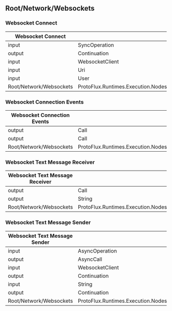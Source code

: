 <!-----------------------------------------------------------------------+
 ! This file has been generated using a script. Do not edit it manually. !
 ! Edit the individual node pages instead.                               !
 +----------------------------------------------------------------------->

## Root/Network/Websockets

### Websocket Connect

<!-- embed:start:ProtoFlux.Runtimes.Execution.Nodes.FrooxEngine.Network.WebsocketConnect -->
<!-- ProtofluxNode:start -->
| Websocket Connect | Type | Label |
| --- | ---- | ----- |
| input | SyncOperation | * |
| output | Continuation | Next |
| input | WebsocketClient | Client |
| input | Uri | URL |
| input | User | HandlingUser |
| Root/Network/Websockets | ProtoFlux.Runtimes.Execution.Nodes.FrooxEngine.Network.WebsocketConnect |  |
<!-- ProtofluxNode:end -->
<!-- embed:end:ProtoFlux.Runtimes.Execution.Nodes.FrooxEngine.Network.WebsocketConnect -->


### Websocket Connection Events

<!-- embed:start:ProtoFlux.Runtimes.Execution.Nodes.FrooxEngine.Network.WebsocketConnectionEvents -->
<!-- ProtofluxNode:start -->
| Websocket Connection Events | Type | Label |
| --- | ---- | ----- |
| output | Call | OnConnected |
| output | Call | OnDisconnected |
| Root/Network/Websockets | ProtoFlux.Runtimes.Execution.Nodes.FrooxEngine.Network.WebsocketConnectionEvents |  |
<!-- ProtofluxNode:end -->
<!-- embed:end:ProtoFlux.Runtimes.Execution.Nodes.FrooxEngine.Network.WebsocketConnectionEvents -->


### Websocket Text Message Receiver

<!-- embed:start:ProtoFlux.Runtimes.Execution.Nodes.FrooxEngine.Network.WebsocketTextMessageReceiver -->
<!-- ProtofluxNode:start -->
| Websocket Text Message Receiver | Type | Label |
| --- | ---- | ----- |
| output | Call | OnReceived |
| output | String | Data |
| Root/Network/Websockets | ProtoFlux.Runtimes.Execution.Nodes.FrooxEngine.Network.WebsocketTextMessageReceiver |  |
<!-- ProtofluxNode:end -->
<!-- embed:end:ProtoFlux.Runtimes.Execution.Nodes.FrooxEngine.Network.WebsocketTextMessageReceiver -->


### Websocket Text Message Sender

<!-- embed:start:ProtoFlux.Runtimes.Execution.Nodes.FrooxEngine.Network.WebsocketTextMessageSender -->
<!-- ProtofluxNode:start -->
| Websocket Text Message Sender | Type | Label |
| --- | ---- | ----- |
| input | AsyncOperation | * |
| output | AsyncCall | OnSendStart |
| input | WebsocketClient | Client |
| output | Continuation | OnSent |
| input | String | Data |
| output | Continuation | OnSendError |
| Root/Network/Websockets | ProtoFlux.Runtimes.Execution.Nodes.FrooxEngine.Network.WebsocketTextMessageSender |  |
<!-- ProtofluxNode:end -->
<!-- embed:end:ProtoFlux.Runtimes.Execution.Nodes.FrooxEngine.Network.WebsocketTextMessageSender -->


